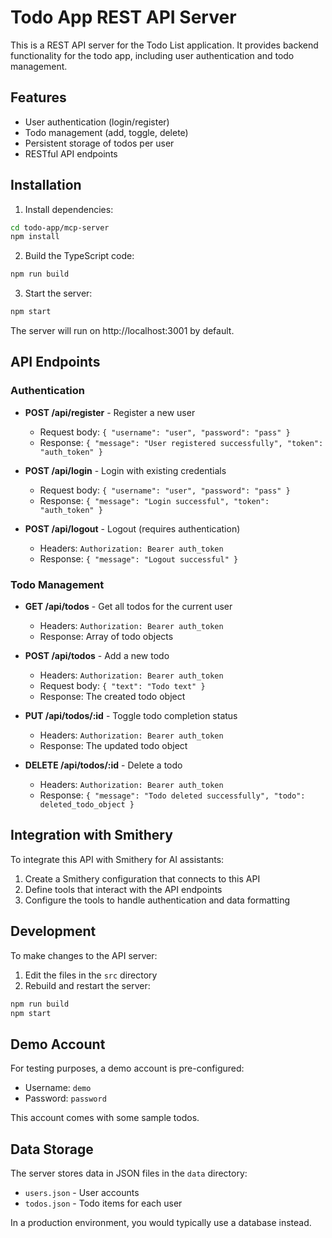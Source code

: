 # Todo App REST API Server

This is a REST API server for the Todo List application. It provides backend functionality for the todo app, including user authentication and todo management.

## Features

- User authentication (login/register)
- Todo management (add, toggle, delete)
- Persistent storage of todos per user
- RESTful API endpoints

## Installation

1. Install dependencies:

```bash
cd todo-app/mcp-server
npm install
```

2. Build the TypeScript code:

```bash
npm run build
```

3. Start the server:

```bash
npm start
```

The server will run on http://localhost:3001 by default.

## API Endpoints

### Authentication

- **POST /api/register** - Register a new user
  - Request body: `{ "username": "user", "password": "pass" }`
  - Response: `{ "message": "User registered successfully", "token": "auth_token" }`

- **POST /api/login** - Login with existing credentials
  - Request body: `{ "username": "user", "password": "pass" }`
  - Response: `{ "message": "Login successful", "token": "auth_token" }`

- **POST /api/logout** - Logout (requires authentication)
  - Headers: `Authorization: Bearer auth_token`
  - Response: `{ "message": "Logout successful" }`

### Todo Management

- **GET /api/todos** - Get all todos for the current user
  - Headers: `Authorization: Bearer auth_token`
  - Response: Array of todo objects

- **POST /api/todos** - Add a new todo
  - Headers: `Authorization: Bearer auth_token`
  - Request body: `{ "text": "Todo text" }`
  - Response: The created todo object

- **PUT /api/todos/:id** - Toggle todo completion status
  - Headers: `Authorization: Bearer auth_token`
  - Response: The updated todo object

- **DELETE /api/todos/:id** - Delete a todo
  - Headers: `Authorization: Bearer auth_token`
  - Response: `{ "message": "Todo deleted successfully", "todo": deleted_todo_object }`

## Integration with Smithery

To integrate this API with Smithery for AI assistants:

1. Create a Smithery configuration that connects to this API
2. Define tools that interact with the API endpoints
3. Configure the tools to handle authentication and data formatting

## Development

To make changes to the API server:

1. Edit the files in the `src` directory
2. Rebuild and restart the server:

```bash
npm run build
npm start
```

## Demo Account

For testing purposes, a demo account is pre-configured:

- Username: `demo`
- Password: `password`

This account comes with some sample todos.

## Data Storage

The server stores data in JSON files in the `data` directory:
- `users.json` - User accounts
- `todos.json` - Todo items for each user

In a production environment, you would typically use a database instead.
